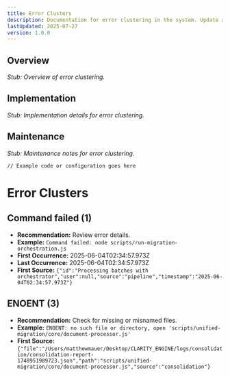 ```yaml
---
title: Error Clusters
description: Documentation for error clustering in the system. Update as needed.
lastUpdated: 2025-07-27
version: 1.0.0
---
```


## Overview
_Stub: Overview of error clustering._

## Implementation
_Stub: Implementation details for error clustering._

## Maintenance
_Stub: Maintenance notes for error clustering._

```
// Example code or configuration goes here
```

# Error Clusters

## Command failed (1)
- **Recommendation:** Review error details.
- **Example:** `Command failed: node scripts/run-migration-orchestration.js`
- **First Occurrence:** 2025-06-04T02:34:57.973Z
- **Last Occurrence:** 2025-06-04T02:34:57.973Z
- **First Source:** `{"id":"Processing batches with orchestrator","user":null,"source":"pipeline","timestamp":"2025-06-04T02:34:57.973Z"}`

## ENOENT (3)
- **Recommendation:** Check for missing or misnamed files.
- **Example:** `ENOENT: no such file or directory, open 'scripts/unified-migration/core/document-processor.js'`
- **First Source:** `{"file":"/Users/matthewmauer/Desktop/CLARITY_ENGINE/logs/consolidation/consolidation-report-1748951989723.json","path":"scripts/unified-migration/core/document-processor.js","source":"consolidation"}`

